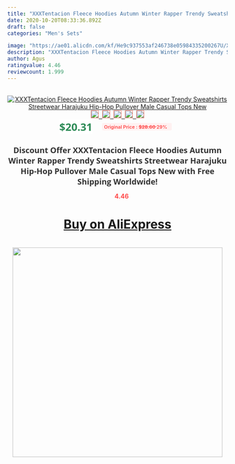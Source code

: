 ```yaml
---
title: "XXXTentacion Fleece Hoodies Autumn Winter Rapper Trendy Sweatshirts Streetwear Harajuku Hip-Hop Pullover Male Casual Tops New"
date: 2020-10-20T08:33:36.892Z
draft: false
categories: "Men's Sets"

image: "https://ae01.alicdn.com/kf/He9c937553af246738e05984335200267U/XXXTentacion-Fleece-Hoodies-Autumn-Winter-Rapper-Trendy-Sweatshirts-Streetwear-Harajuku-Hip-Hop-Pullover-Male-Casual-Tops.png_220x220.png"
description: "XXXTentacion Fleece Hoodies Autumn Winter Rapper Trendy Sweatshirts Streetwear Harajuku Hip-Hop Pullover Male Casual Tops New"
author: Agus
ratingvalue: 4.46
reviewcount: 1.999
---
```

<br>
<div style="text-align: center;">
<a href="https://s.click.aliexpress.com/e/_AKqmdX" target="_blank" rel="nofollow noopener noreferrer"><img alt="XXXTentacion Fleece Hoodies Autumn Winter Rapper Trendy Sweatshirts Streetwear Harajuku Hip-Hop Pullover Male Casual Tops New" class="magnifier-image" src="https://ae01.alicdn.com/kf/He9c937553af246738e05984335200267U/XXXTentacion-Fleece-Hoodies-Autumn-Winter-Rapper-Trendy-Sweatshirts-Streetwear-Harajuku-Hip-Hop-Pullover-Male-Casual-Tops.png_220x220.png_640x640.jpg">
<br>
<img style="border:1px solid salmon" src="https://ae01.alicdn.com/kf/He9c937553af246738e05984335200267U/XXXTentacion-Fleece-Hoodies-Autumn-Winter-Rapper-Trendy-Sweatshirts-Streetwear-Harajuku-Hip-Hop-Pullover-Male-Casual-Tops.png_120x120.jpg">&nbsp;&nbsp;<img style="border:1px solid salmon" src="https://ae01.alicdn.com/kf/H0029787b5a5a4796a9b507efefec8211n/XXXTentacion-Fleece-Hoodies-Autumn-Winter-Rapper-Trendy-Sweatshirts-Streetwear-Harajuku-Hip-Hop-Pullover-Male-Casual-Tops.png_120x120.jpg">&nbsp;&nbsp;<img style="border:1px solid salmon" src="https://ae01.alicdn.com/kf/Had831a842d454270a8964bada4c31eafL/XXXTentacion-Fleece-Hoodies-Autumn-Winter-Rapper-Trendy-Sweatshirts-Streetwear-Harajuku-Hip-Hop-Pullover-Male-Casual-Tops.png_120x120.jpg">&nbsp;&nbsp;<img style="border:1px solid salmon" src="https://ae01.alicdn.com/kf/Ha0b81534c1bc4c69895a5edf20dc8f2ft/XXXTentacion-Fleece-Hoodies-Autumn-Winter-Rapper-Trendy-Sweatshirts-Streetwear-Harajuku-Hip-Hop-Pullover-Male-Casual-Tops.png_120x120.jpg">&nbsp;&nbsp;<img style="border:1px solid salmon" src="https://ae01.alicdn.com/kf/He5461fb559f940fc808a03b80fcf2a7d4/XXXTentacion-Fleece-Hoodies-Autumn-Winter-Rapper-Trendy-Sweatshirts-Streetwear-Harajuku-Hip-Hop-Pullover-Male-Casual-Tops.png_120x120.jpg"></a></div><br0>
<div style="text-align: center;"><span style="background-color: white; border: 0px; box-sizing: border-box; color: seagreen; display: inline-block; font-family: &quot;open sans&quot; , &quot;arial&quot; , &quot;helvetica&quot; , sans-serif , &quot;heiti&quot;; font-size: 24px; font-stretch: inherit; font-weight: 700; line-height: inherit; margin: 0px 10px 0px 0px; padding: 0px; vertical-align: middle;">$20.31 </span>
<span style="background: rgb(255 , 241 , 241); border-radius: 3px; border: 0px; box-sizing: border-box; color: #ff4747; display: inline-block; font-family: inherit; font-size: 12px; font-stretch: inherit; font-style: inherit; font-variant: inherit; font-weight: 600; line-height: inherit; margin: 0px; padding: 2px 5px; transform: scale(0.9); vertical-align: middle;">Original Price : <b style="text-decoration: line-through;">$28.60 </b> 29%&nbsp;&nbsp;</span></div>
<h1 style="color: #333333; display: inline-block; font-family: &quot;open sans&quot; , &quot;arial&quot; , &quot;helvetica&quot; , sans-serif , &quot;heiti&quot;; font-size: 18px; font-stretch: inherit; font-weight: 700; text-align: center;">Discount Offer XXXTentacion Fleece Hoodies Autumn Winter Rapper Trendy Sweatshirts Streetwear Harajuku Hip-Hop Pullover Male Casual Tops New with Free Shipping Worldwide!</h1>
<div style="color: #ff4747; text-align: center;">
<img src="https://4.bp.blogspot.com/-M0ZcTcb-5uY/XleCXlxnR4I/AAAAAAAAAEc/OrjgMkXV1oMQFaCRZj5HQwOCBcu3w1FegCPcBGAYYCw/s1600/star.png" style="height: 15px;">&nbsp;<b>4.46</b></div>
<div class="button_cont" align="center"><a class="buynow_a" href="https://s.click.aliexpress.com/e/_AKqmdX" target="_blank" rel="nofollow noopener noreferrer"><H1>Buy on AliExpress</H1></a></div><br>
<div class="separator" style="clear: both; text-align: center;">
<img src="https://lh3.googleusercontent.com/-pTy5HemUv9M/XlePHvY0dAI/AAAAAAAAAE4/0nX5iRUoIWY8eMW9Dpxeirr157OZliDIgCLcBGAsYHQ/s1600/badge.gif" width="480">
</div>
